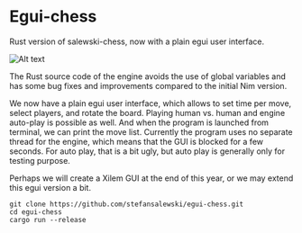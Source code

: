 # Egui-chess

Rust version of salewski-chess, now with a plain egui user interface.

![Alt text](http://ssalewski.de/tmp/salewski_chess.png)

The Rust source code of the engine avoids the use of global variables and has some bug fixes and
improvements compared to the initial Nim version.

We now have a plain egui user interface, which allows to set time per move, select players, and rotate the board.
Playing human vs. human and engine auto-play is possible as well. And when the program is launched from terminal, we can
print the move list. Currently the program uses no separate thread for the engine, which means that the GUI
is blocked for a few seconds. For auto play, that is a bit ugly, but auto play is generally only for testing purpose.

Perhaps we will create a Xilem GUI at the end of this year, or we may extend this egui version a bit.

```
git clone https://github.com/stefansalewski/egui-chess.git
cd egui-chess
cargo run --release
```

